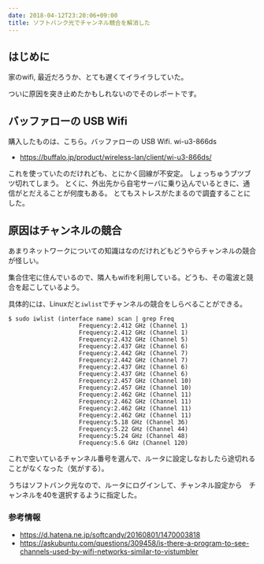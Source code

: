 ```yaml
---
date: 2018-04-12T23:20:06+09:00
title: ソフトバンク光でチャンネル競合を解消した
---
```


## はじめに
家のwifi, 最近だろうか、とても遅くてイライラしていた。

ついに原因を突き止めたかもしれないのでそのレポートです。

## バッファローの USB Wifi
購入したものは、こちら。バッファローの USB Wifi. wi-u3-866ds

- https://buffalo.jp/product/wireless-lan/client/wi-u3-866ds/

これを使っていたのだけれども、とにかく回線が不安定。
しょっちゅうブツブツ切れてしまう。
とくに、外出先から自宅サーバに乗り込んでいるときに、通信がとだえることが何度もある。
とてもストレスがたまるので調査することにした。

## 原因はチャンネルの競合
あまりネットワークについての知識はなのだけれどもどうやらチャンネルの競合が怪しい。

集合住宅に住んでいるので、隣人もwifiを利用している。どうも、その電波と競合を起こしているよう。

具体的には、Linuxだと`iwlist`でチャンネルの競合をしらべることができる。

```
$ sudo iwlist (interface name) scan | grep Freq
                    Frequency:2.412 GHz (Channel 1)
                    Frequency:2.412 GHz (Channel 1)
                    Frequency:2.432 GHz (Channel 5)
                    Frequency:2.437 GHz (Channel 6)
                    Frequency:2.442 GHz (Channel 7)
                    Frequency:2.442 GHz (Channel 7)
                    Frequency:2.437 GHz (Channel 6)
                    Frequency:2.437 GHz (Channel 6)
                    Frequency:2.457 GHz (Channel 10)
                    Frequency:2.457 GHz (Channel 10)
                    Frequency:2.462 GHz (Channel 11)
                    Frequency:2.462 GHz (Channel 11)
                    Frequency:2.462 GHz (Channel 11)
                    Frequency:2.462 GHz (Channel 11)
                    Frequency:5.18 GHz (Channel 36)
                    Frequency:5.22 GHz (Channel 44)
                    Frequency:5.24 GHz (Channel 48)
                    Frequency:5.6 GHz (Channel 120)
```

これで空いているチャンネル番号を選んで、ルータに設定しなおしたら途切れることがなくなった（気がする）。

うちはソフトバンク光なので、ルータにログインして、チャンネル設定から　チャンネルを40を選択するように指定した。


### 参考情報
- https://d.hatena.ne.jp/softcandy/20160801/1470003818
- https://askubuntu.com/questions/309458/is-there-a-program-to-see-channels-used-by-wifi-networks-similar-to-vistumbler

